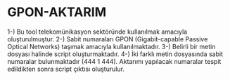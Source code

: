 # GPON-AKTARIM
1-) Bu tool telekomünikasyon sektöründe kullanılmak amacıyla oluşturulmuştur.
2-) Sabit numaraları GPON (Gigabit-capable Passive Optical Networks) taşımak amacıyla kullanılmaktadır.
3-) Belirli bir metin dosyası halinde script oluşturmaktadır.
4-) İki farklı metin dosyasında sabit numaralar bulunmaktadır (444 1 444). Aktarımı yapılacak numaralar tespit edildikten sonra script çıktısı oluşturulur.
